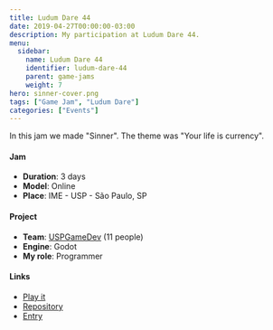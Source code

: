 ```yaml
---
title: Ludum Dare 44
date: 2019-04-27T00:00:00-03:00
description: My participation at Ludum Dare 44.
menu:
  sidebar:
    name: Ludum Dare 44
    identifier: ludum-dare-44
    parent: game-jams
    weight: 7
hero: sinner-cover.png
tags: ["Game Jam", "Ludum Dare"]
categories: ["Events"]
---
```


In this jam we made "Sinner". The theme was "Your life is currency".
<!--more-->

#### Jam
* **Duration**: 3 days
* **Model**: Online
* **Place**: IME - USP - São Paulo, SP

#### Project
* **Team**: [USPGameDev](https://uspgamedev.org/) (11 people)
* **Engine**: Godot
* **My role**: Programmer

#### Links
* [Play it](https://uspgamedev.itch.io/sinner)
* [Repository](https://gitlab.com/uspgamedev/sinner)
* [Entry](https://ldjam.com/events/ludum-dare/44/sinner)